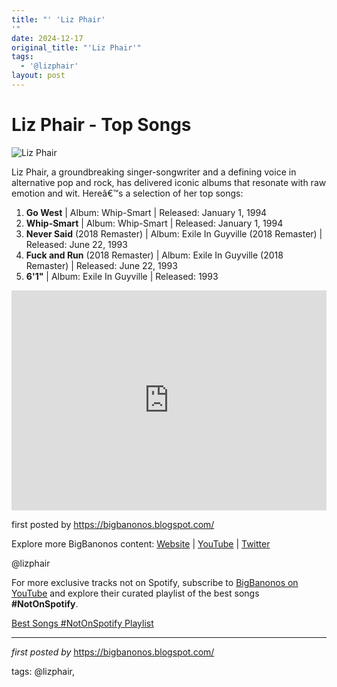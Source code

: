 ```yaml
---
title: "' 'Liz Phair'
'"
date: 2024-12-17
original_title: "'Liz Phair'"
tags:
  - '@lizphair'
layout: post
---
```

<h1>Liz Phair - Top Songs</h1>
<img alt="Liz Phair" src="https://i.ytimg.com/vi/m1tMfKl5b8M/maxresdefault.jpg" /> <p>Liz Phair, a groundbreaking singer-songwriter and a defining voice in alternative pop and rock, has delivered iconic albums that resonate with raw emotion and wit. Hereâ€™s a selection of her top songs:</p> <ol> <li><strong>Go West</strong> | Album: Whip-Smart | Released: January 1, 1994</li> <li><strong>Whip-Smart</strong> | Album: Whip-Smart | Released: January 1, 1994</li> <li><strong>Never Said</strong> (2018 Remaster) | Album: Exile In Guyville (2018 Remaster) | Released: June 22, 1993</li> <li><strong>Fuck and Run</strong> (2018 Remaster) | Album: Exile In Guyville (2018 Remaster) | Released: June 22, 1993</li> <li><strong>6'1"</strong> | Album: Exile In Guyville | Released: 1993</li>
</ol> <div> <iframe allow="autoplay; clipboard-write; encrypted-media; fullscreen; picture-in-picture" allowfullscreen="" frameborder="0" height="352" loading="lazy" src="https://open.spotify.com/embed/playlist/3FGtzeKLebtUhLgP9y6aBX?utm_source=generator" width="100%"></iframe>
</div> <p>first posted by <a href="https://bigbanonos.blogspot.com/">https://bigbanonos.blogspot.com/</a></p> <div> <p>Explore more BigBanonos content: <a href="https://bigbanonos.blogspot.com/">Website</a> | <a href="https://www.youtube.com/@BigBanonos">YouTube</a> | <a href="https://x.com/bigbanonos">Twitter</a></p>
</div> <!--Tags-->
<p>@lizphair</p>


<!--Subscribe and Playlist Links-->
<div>
    <p>For more exclusive tracks not on Spotify, subscribe to <a href="https://www.youtube.com/@BigBanonos" target="_blank">BigBanonos on YouTube</a> and explore their curated playlist of the best songs <strong>#NotOnSpotify</strong>.</p>
    <p><a href="https://www.youtube.com/playlist?list=PLtuNtuTatqI0kFahUCbtbfenC_ET5O_tr" target="_blank">Best Songs #NotOnSpotify Playlist<br /></a></p></div>

<hr />

<p><em>first posted by</em> <a href="https://bigbanonos.blogspot.com/" rel="noopener" target="_new">https://bigbanonos.blogspot.com/</a></p>

<p>tags: @lizphair,</p>
